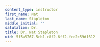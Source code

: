 ```yaml
---
content_type: instructor
first_name: Nat
last_name: Stapleton
middle_initial: ''
salutation: Dr.
title: Dr. Nat Stapleton
uid: 5f5a5767-5cb1-c8f2-6ff2-fcc2c59d1612
---
```

